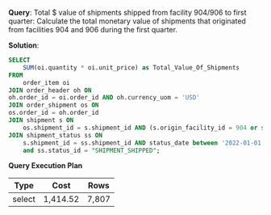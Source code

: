 **Query**: Total $ value of shipments shipped from facility 904/906 to first quarter:
Calculate the total monetary value of shipments that originated from facilities 904 and 906 during the first quarter.

**Solution**:
```sql
SELECT
	SUM(oi.quantity * oi.unit_price) as Total_Value_Of_Shipments
FROM
	order_item oi
JOIN order_header oh ON
oh.order_id = oi.order_id AND oh.currency_uom = 'USD'
JOIN order_shipment os ON
os.order_id = oh.order_id
JOIN shipment s ON
	os.shipment_id = s.shipment_id AND (s.origin_facility_id = 904 or s.origin_facility_id = 906)
JOIN shipment_status ss ON
	s.shipment_id = ss.shipment_id AND status_date between '2022-01-01' and '2022-03-31'
	and ss.status_id = "SHIPMENT_SHIPPED";
```
**Query Execution Plan**

| Type | Cost     |   Rows |
| --- |----------| --- |
select | 1,414.52 | 7,807

